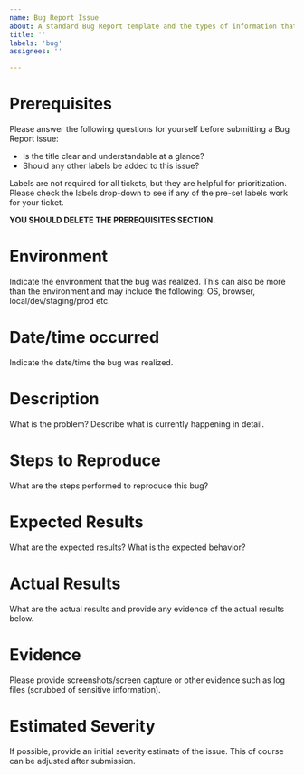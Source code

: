 ```yaml
---
name: Bug Report Issue
about: A standard Bug Report template and the types of information that should be captured in a Bug Report issue.
title: ''
labels: 'bug'
assignees: ''

---
```


# Prerequisites

Please answer the following questions for yourself before submitting a Bug Report issue:
* Is the title clear and understandable at a glance?
* Should any other labels be added to this issue?

Labels are not required for all tickets, but they are helpful for prioritization. Please check the labels drop-down to see if any of the pre-set labels work for your ticket.

**YOU SHOULD DELETE THE PREREQUISITES SECTION.**

# Environment 

Indicate the environment that the bug was realized. This can also be more than the environment and may include the following: OS, browser, local/dev/staging/prod etc.

# Date/time occurred

Indicate the date/time the bug was realized.

# Description

What is the problem? Describe what is currently happening in detail.

# Steps to Reproduce

What are the steps performed to reproduce this bug?

# Expected Results

What are the expected results? What is the expected behavior?

# Actual Results

What are the actual results and provide any evidence of the actual results below.

# Evidence

Please provide screenshots/screen capture or other evidence such as log files (scrubbed of sensitive information).

# Estimated Severity

If possible, provide an initial severity estimate of the issue. This of course can be adjusted after submission.